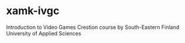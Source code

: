 # xamk-ivgc
Introduction to Video Games Crestion course by South-Eastern Finland University of Applied Sciences
